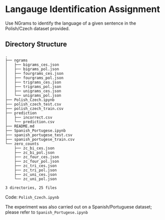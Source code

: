 # Langauge Identification Assignment

Use NGrams to identify the language of a given sentence in the Polish/Czech dataset provided.

## Directory Structure

```
.
├── ngrams
│   ├── bigrams_ces.json
│   ├── bigrams_pol.json
│   ├── fourgrams_ces.json
│   ├── fourgrams_pol.json
│   ├── trigrams_ces.json
│   ├── trigrams_pol.json
│   ├── unigrams_ces.json
│   └── unigrams_pol.json
├── Polish_Czech.ipynb
├── polish_czech_test.csv
├── polish_czech_train.csv
├── prediction
│   ├── incorrect.csv
│   └── prediction.csv
├── README.md
├── Spanish_Portugese.ipynb
├── spanish_portugese_test.csv
├── spanish_portugese_train.csv
└── zero_counts
    ├── zc_bi_ces.json
    ├── zc_bi_pol.json
    ├── zc_four_ces.json
    ├── zc_four_pol.json
    ├── zc_tri_ces.json
    ├── zc_tri_pol.json
    ├── zc_uni_ces.json
    └── zc_uni_pol.json

3 directories, 25 files
```

Code: `Polish_Czech.ipynb`

The experiment was also carried out on a Spanish/Portuguese dataset; please refer to `Spanish_Portugese.ipynb` 
